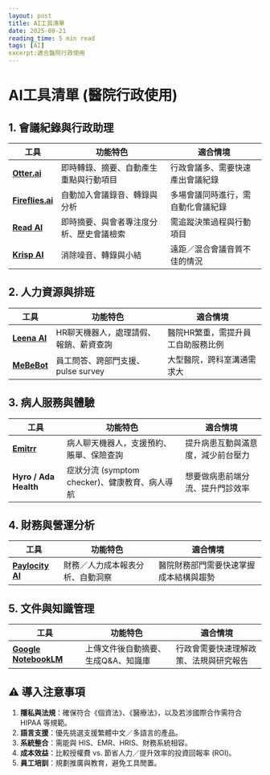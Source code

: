 ```yaml
---
layout: post
title: AI工具清單
date: 2025-09-21
reading_time: 5 min read
tags: [AI]
excerpt:適合醫院行政使用
---
```


# AI工具清單 (醫院行政使用)

## 1. 會議紀錄與行政助理
|工具|功能特色|適合情境|
|---|---|---|
|[**Otter.ai**](https://otter.ai/?utm_source=chatgpt.com)|即時轉錄、摘要、自動產生重點與行動項目|行政會議多、需要快速產出會議紀錄|
|[**Fireflies.ai**](https://fireflies.ai/?utm_source=chatgpt.com)|自動加入會議錄音、轉錄與分析|多場會議同時進行，需自動化會議紀錄|
|[**Read AI**](https://www.meetjamie.ai/blog/ai-meeting-assistant?utm_source=chatgpt.com)|即時摘要、與會者專注度分析、歷史會議檢索|需追蹤決策過程與行動項目|
|[**Krisp AI**](https://krisp.ai/ai-meeting-assistant/?utm_source=chatgpt.com)| 消除噪音、轉錄與小結|遠距／混合會議音質不佳的情況|
 
## 2. 人力資源與排班
|工具|功能特色|適合情境|
|--|--|--|
|[**Leena AI**](https://leena.ai/hr-chatbot?utm_source=chatgpt.com) | HR聊天機器人，處理請假、報銷、薪資查詢 | 醫院HR繁重，需提升員工自助服務比例 |
|[**MeBeBot**](https://www.rezolve.ai/blog/top-10-hr-chatbots-that-are-revolutionizing-employee-support?utm_source=chatgpt.com) | 員工問答、跨部門支援、pulse survey | 大型醫院，跨科室溝通需求大|

## 3. 病人服務與體驗
 |工具|功能特色|適合情境|
 |--|--|--|
 |[**Emitrr**](https://emitrr.com/blog/ai-chatbot-for-hospitals/?utm_source=chatgpt.com) | 病人聊天機器人，支援預約、賬單、保險查詢 | 提升病患互動與滿意度，減少前台壓力|
 | **Hyro / Ada Health** | 症狀分流 (symptom checker)、健康教育、病人導航 |  想要做病患前端分流、提升門診效率 |

## 4. 財務與營運分析
 |工具|功能特色|適合情境|
 |--|--|--|
 | [**Paylocity AI**](https://www.paylocity.com/products/capabilities/ai/?utm_source=chatgpt.com)    |   財務／人力成本報表分析、自動洞察 | 醫院財務部門需要快速掌握成本結構與趨勢 |

## 5. 文件與知識管理
|工具|功能特色|適合情境|
|--|--|--|
| [**Google NotebookLM**](https://en.wikipedia.org/wiki/NotebookLM?utm_source=chatgpt.com) | 上傳文件後自動摘要、生成Q&A、知識庫 | 行政會需要快速理解政策、法規與研究報告|


## ⚠️ 導入注意事項

1.  **隱私與法規**：確保符合《個資法》、《醫療法》，以及若涉國際合作需符合HIPAA 等規範。
2.  **語言支援**：優先挑選支援繁體中文／多語言的產品。
3.  **系統整合**：需能與 HIS、EMR、HRIS、財務系統相容。
4.  **成本效益**：比較授權費 vs. 節省人力／提升效率的投資回報率 (ROI)。
5.  **員工培訓**：規劃推廣與教育，避免工具閒置。
